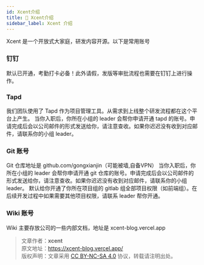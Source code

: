 ```yaml
---
id: Xcent介绍
title: 🔐 Xcent介绍
sidebar_label: Xcent 介绍
---
```


Xcent 是一个开放式大家庭，研发内容开源。以下是常用账号

### 钉钉

默认已开通，考勤打卡必备！此外请假，发版等审批流程也需要在钉钉上进行操作。

### Tapd

我们团队使用了 Tapd 作为项目管理工具。从需求到上线整个研发流程都在这个平台上产生。
当你入职后，你所在小组的 leader 会帮你申请开通 tapd 的账号。申请完成后会以公司邮件的形式发送给你，请注意查收。如果你迟迟没有收到对应邮件，请联系你的小组 leader。

### Git 账号

Git 仓库地址是 github.com/gongxianjin（可能被墙,自备VPN）
当你入职后，你所在小组的 leader 会帮你申请开通 git 仓库的账号。申请完成后会以公司邮件的形式发送给你，请注意查收。如果你迟迟没有收到对应邮件，请联系你的小组 leader。
默认给你开通了你所在项目组的 gitlab 组全部项目权限（如前端组）。在后续开发过程中如果需要其他项目权限，请联系 leader 帮你开通。

### Wiki 账号

Wiki 主要存放公司的一些内部文档，地址是 xcent-blog.vercel.app

  
  
> 文章作者：**xcent**  
> 原文地址：<https://xcent-blog.vercel.app/>  
> 版权声明：文章采用 [CC BY-NC-SA 4.0](https://creativecommons.org/licenses/by/4.0/deed.zh) 协议，转载请注明出处。
